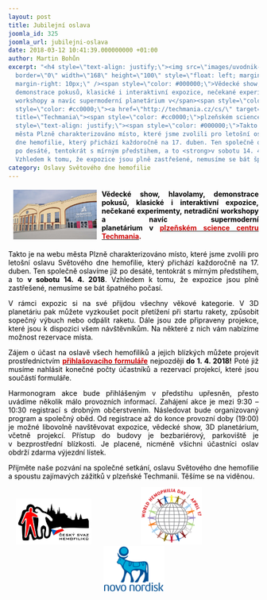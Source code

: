 ```yaml
---
layout: post
title: Jubilejní oslava
joomla_id: 325
joomla_url: jubilejni-oslava
date: 2018-03-12 10:41:39.000000000 +01:00
author: Martin Bohůn
excerpt: "<h4 style=\"text-align: justify;\"><img src=\"images/uvodnik-clanku-foto/techmania_plzen.jpg\"
  border=\"0\" width=\"168\" height=\"100\" style=\"float: left; margin-left: 10px;
  margin-right: 10px;\" /><span style=\"color: #000000;\">Vědecké show, hlavolamy,
  demonstrace pokusů, klasické i interaktivní expozice, nečekané experimenty, netradiční
  workshopy a navíc supermoderní planetárium v</span><span style=\"color: #660000;\"><strong> <span
  style=\"color: #cc0000;\"><a href=\"http://techmania.cz/cs/\" target=\"_blank\"
  title=\"Techmania\"><span style=\"color: #cc0000;\">plzeňském science centru Techmania</span></a></span></strong>.</span></h4>\r\n<p
  style=\"text-align: justify;\"><span style=\"color: #000000;\">Takto je na webu
  města Plzně charakterizováno místo, které jsme zvolili pro letošní oslavu Světového
  dne hemofilie, který přichází každoročně na 17. duben. Ten společně oslavíme již
  po desáté, tentokrát s mírným předstihem, a to <strong>v sobotu 14. 4. 2018</strong>.
  Vzhledem k tomu, že expozice jsou plně zastřešené, nemusíme se bát špatného počasí.</span></p>"
category: Oslavy Světového dne hemofilie
---
```

<h4 style="text-align: justify;"><img src="images/uvodnik-clanku-foto/techmania_plzen.jpg" border="0" width="168" height="100" style="float: left; margin-left: 10px; margin-right: 10px;" /><span style="color: #000000;">Vědecké show, hlavolamy, demonstrace pokusů, klasické i interaktivní expozice, nečekané experimenty, netradiční workshopy a navíc supermoderní planetárium v</span><span style="color: #660000;"><strong> <span style="color: #cc0000;"><a href="http://techmania.cz/cs/" target="_blank" title="Techmania"><span style="color: #cc0000;">plzeňském science centru Techmania</span></a></span></strong>.</span></h4>

<p style="text-align: justify;"><span style="color: #000000;">Takto je na webu města Plzně charakterizováno místo, které jsme zvolili pro letošní oslavu Světového dne hemofilie, který přichází každoročně na 17. duben. Ten společně oslavíme již po desáté, tentokrát s mírným předstihem, a to <strong>v sobotu 14. 4. 2018</strong>. Vzhledem k tomu, že expozice jsou plně zastřešené, nemusíme se bát špatného počasí.</span></p>



<p style="text-align: justify;"><span style="color: #000000;">V rámci expozic si na své přijdou všechny věkové kategorie. V 3D planetáriu pak můžete vyzkoušet pocit přetížení při startu rakety, způsobit sopečný výbuch nebo odpálit raketu. Dále jsou zde připraveny projekce, které jsou k dispozici všem návštěvníkům. Na některé z nich vám nabízíme možnost rezervace místa.</span></p>

<p style="text-align: justify;"><span style="color: #000000;">Zájem o účast na oslavě všech hemofiliků a jejich blízkých můžete projevit prostřednictvím</span> <a href="index.php/cs/?option=com_chronoforms&amp;chronoform=Deadline" title="Deadline Techmania"><span style="color: #cc0000;"><span style="color: #cc0000;"><strong>přihlašovacího formuláře</strong></span></span></a> <span style="color: #000000;">nejpozději <strong>do 1. 4. 2018!</strong> Poté již musíme nahlásit konečné počty účastníků a rezervací projekcí, které jsou součástí formuláře.</span></p>

<p style="text-align: justify;"><span style="color: #000000;">Harmonogram akce bude přihlášeným v předstihu upřesněn, přesto uvádíme několik málo provozních informací. Zahájení akce je mezi 9:30 – 10:30 registrací s drobným občerstvením. Následovat bude organizovaný program a společný oběd. Od registrace až do konce provozní doby (19:00) je možné libovolně navštěvovat expozice, vědecké show, 3D planetárium, včetně projekcí. Přístup do budovy je bezbariérový, parkoviště je v bezprostřední blízkosti. Je placené, nicméně všichni účastníci oslav obdrží zdarma výjezdní lístek.</span></p>

<p style="text-align: justify;"><span style="color: #000000;">Přijměte naše pozvání na společné setkání, oslavu Světového dne hemofilie a spoustu zajímavých zážitků v plzeňské Techmanii. Těšíme se na viděnou.</span></p>

<p style="text-align: center;"><span style="color: #000000;"><img src="images/loga/logo%20hemofilik%20cz.jpg" border="0" width="152" height="92" /><img src="images/loga/whd_logo_web_en.jpg" border="0" width="123" height="115" style="margin-left: 100px; margin-right: 100px;" /><img src="images/loga/1200px-novo_nordisk.svg.png" border="0" width="123" height="93" /><br /></span></p>
